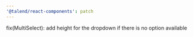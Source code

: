 ```yaml
---
'@talend/react-components': patch
---
```


fix(MultiSelect): add height for the dropdown if there is no option available
